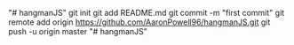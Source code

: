 "# hangmanJS"  git init git add README.md git commit -m "first commit" git remote add origin https://github.com/AaronPowell96/hangmanJS.git git push -u origin master
"# hangmanJS" 

